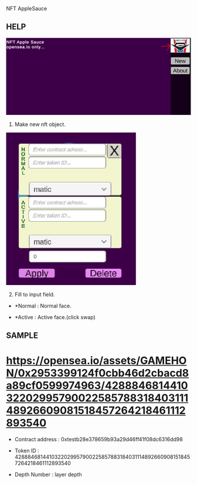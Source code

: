 NFT AppleSauce

## HELP

<img src="/help/1.JPG" />

1. Make new nft object.

<img src="/help/2.JPG" />

2. Fill to input field.

- *Normal : Normal face.

- *Active : Active face.(click swap)

## SAMPLE 

# https://opensea.io/assets/GAMEHON/0x2953399124f0cbb46d2cbacd8a89cf0599974963/42888468144103220299579002258578831840311148926609081518457264218461112893540

- Contract address : 0xtestb28e378659b93a29d46ff41f08dc6316dd98

- Token ID : 42888468144103220299579002258578831840311148926609081518457264218461112893540

- Depth Number : layer depth
